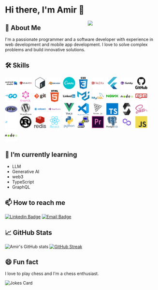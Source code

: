 # Hi there, I'm Amir 👋

<img align="right" src="https://media.giphy.com/media/M9gbBd9nbDrOTu1Mqx/giphy.gif" width="230">

## 🚀 About Me

I'm a passionate programmer and a software developer with experience in web development and mobile app development. I love to solve complex problems and build innovative solutions.

## 🛠️ Skills

<div>
 <img src="https://raw.githubusercontent.com/devicons/devicon/master/icons/androidstudio/androidstudio-original-wordmark.svg" title="androidstudio" alt="androidstudio" width="40" height="40"/>&nbsp;
 <img src="https://raw.githubusercontent.com/devicons/devicon/master/icons/angularjs/angularjs-original-wordmark.svg" title="angularjs" alt="angularjs" width="40" height="40"/>&nbsp;
 <img src="https://raw.githubusercontent.com/devicons/devicon/master/icons/bash/bash-original.svg" title="bash" alt="bash" width="40" height="40"/>&nbsp;
 <img src="https://raw.githubusercontent.com/devicons/devicon/master/icons/blender/blender-original-wordmark.svg" title="blender" alt="blender" width="40" height="40"/>&nbsp;
 <img src="https://raw.githubusercontent.com/devicons/devicon/master/icons/canva/canva-original.svg" title="canva" alt="canva" width="40" height="40"/>&nbsp;
 <img src="https://raw.githubusercontent.com/devicons/devicon/master/icons/css3/css3-original-wordmark.svg" title="css3" alt="css3" width="40" height="40"/>&nbsp;
 <img src="https://raw.githubusercontent.com/devicons/devicon/master/icons/filezilla/filezilla-plain-wordmark.svg" title="filezilla" alt="filezilla" width="40" height="40"/>&nbsp;
 <img src="https://raw.githubusercontent.com/devicons/devicon/master/icons/flutter/flutter-original.svg" title="flutter" alt="flutter" width="40" height="40"/>&nbsp;
 <img src="https://raw.githubusercontent.com/devicons/devicon/master/icons/gatsby/gatsby-original-wordmark.svg" title="gatsby" alt="gatsby" width="40" height="40"/>&nbsp;
 <img src="https://raw.githubusercontent.com/devicons/devicon/master/icons/github/github-original-wordmark.svg" title="github" alt="github" width="40" height="40"/>&nbsp;
 <img src="https://raw.githubusercontent.com/devicons/devicon/master/icons/go/go-original-wordmark.svg" title="go" alt="go" width="40" height="40"/>&nbsp;
 <img src="https://raw.githubusercontent.com/devicons/devicon/master/icons/graphql/graphql-plain-wordmark.svg" title="graphql" alt="graphql" width="40" height="40"/>&nbsp;
 <img src="https://raw.githubusercontent.com/devicons/devicon/master/icons/git/git-original-wordmark.svg" title="git" alt="git" width="40" height="40"/>&nbsp;
 <img src="https://raw.githubusercontent.com/devicons/devicon/master/icons/html5/html5-original-wordmark.svg" title="html5" alt="html5" width="40" height="40"/>&nbsp;
 <img src="https://raw.githubusercontent.com/devicons/devicon/master/icons/linkedin/linkedin-original-wordmark.svg" title="linkedin" alt="linkedin" width="40" height="40"/>&nbsp;
 <img src="https://raw.githubusercontent.com/devicons/devicon/master/icons/materialui/materialui-original.svg" title="materialui" alt="materialui" width="40" height="40"/>&nbsp;
 <img src="https://raw.githubusercontent.com/devicons/devicon/master/icons/mysql/mysql-original-wordmark.svg" title="mysql" alt="mysql" width="40" height="40"/>&nbsp;
 <img src="https://raw.githubusercontent.com/devicons/devicon/master/icons/nginx/nginx-original.svg" title="nginx" alt="nginx" width="40" height="40"/>&nbsp;
 <img src="https://raw.githubusercontent.com/devicons/devicon/master/icons/nodejs/nodejs-original-wordmark.svg" title="nodejs" alt="nodejs" width="40" height="40"/>&nbsp;
 <img src="https://raw.githubusercontent.com/devicons/devicon/master/icons/npm/npm-original-wordmark.svg" title="npm" alt="npm" width="40" height="40"/>&nbsp;
 <img src="https://raw.githubusercontent.com/devicons/devicon/master/icons/php/php-original.svg" title="php" alt="php" width="40" height="40"/>&nbsp;
 <img src="https://raw.githubusercontent.com/devicons/devicon/master/icons/wordpress/wordpress-plain-wordmark.svg" title="wordpress" alt="wordpress" width="40" height="40"/>&nbsp;
 <img src="https://raw.githubusercontent.com/devicons/devicon/master/icons/webpack/webpack-original-wordmark.svg" title="webpack" alt="webpack" width="40" height="40"/>&nbsp;
 <img src="https://raw.githubusercontent.com/devicons/devicon/master/icons/visualstudio/visualstudio-plain-wordmark.svg" title="visualstudio" alt="visualstudio" width="40" height="40"/>&nbsp;
 <img src="https://raw.githubusercontent.com/devicons/devicon/master/icons/vuejs/vuejs-original-wordmark.svg" title="vuejs" alt="vuejs" width="40" height="40"/>&nbsp;
 <img src="https://raw.githubusercontent.com/devicons/devicon/master/icons/vscode/vscode-original-wordmark.svg" title="vscode" alt="vscode" width="40" height="40"/>&nbsp;
 <img src="https://raw.githubusercontent.com/devicons/devicon/master/icons/threejs/threejs-original-wordmark.svg" title="threejs" alt="threejs" width="40" height="40"/>&nbsp;
 <img src="https://raw.githubusercontent.com/devicons/devicon/master/icons/typescript/typescript-original.svg" title="typescript" alt="typescript" width="40" height="40"/>&nbsp;
 <img src="https://raw.githubusercontent.com/devicons/devicon/master/icons/solidity/solidity-original.svg" title="solidity" alt="solidity" width="40" height="40"/>&nbsp;
 <img src="https://raw.githubusercontent.com/devicons/devicon/master/icons/sass/sass-original.svg" title="sass" alt="sass" width="40" height="40"/>&nbsp;
 <img src="https://raw.githubusercontent.com/devicons/devicon/master/icons/tailwindcss/tailwindcss-original-wordmark.svg" title="tailwindcss" alt="tailwindcss" width="40" height="40"/>&nbsp;
 <img src="https://raw.githubusercontent.com/devicons/devicon/master/icons/rust/rust-plain.svg" title="rust" alt="rust" width="40" height="40"/>&nbsp;
 <img src="https://raw.githubusercontent.com/devicons/devicon/master/icons/redis/redis-original-wordmark.svg" title="redis" alt="redis" width="40" height="40"/>&nbsp;
 <img src="https://raw.githubusercontent.com/devicons/devicon/master/icons/react/react-original-wordmark.svg" title="react" alt="react" width="40" height="40"/>&nbsp;
 <img src="https://raw.githubusercontent.com/devicons/devicon/master/icons/python/python-original-wordmark.svg" title="python" alt="python" width="40" height="40"/>&nbsp;
 <img src="https://raw.githubusercontent.com/devicons/devicon/master/icons/putty/putty-original.svg" title="putty" alt="putty" width="40" height="40"/>&nbsp;
 <img src="https://raw.githubusercontent.com/devicons/devicon/master/icons/premierepro/premierepro-original.svg" title="premierepro" alt="premierepro" width="40" height="40"/>&nbsp;
 <img src="https://raw.githubusercontent.com/devicons/devicon/master/icons/postgresql/postgresql-original-wordmark.svg" title="postgresql" alt="postgresql" width="40" height="40"/>&nbsp;
 <img src="https://raw.githubusercontent.com/devicons/devicon/master/icons/polygon/polygon-original.svg" title="polygon" alt="polygon" width="40" height="40"/>&nbsp;
 <img src="https://github.com/devicons/devicon/blob/master/icons/javascript/javascript-original.svg" title="JavaScript" alt="JavaScript" width="40" height="40"/>&nbsp;
 <img src="https://github.com/devicons/devicon/blob/master/icons/nodejs/nodejs-original-wordmark.svg" title="Node.js" alt="Node.js" width="40" height="40"/>&nbsp;
</div>

## 🌱 I’m currently learning

- LLM
- Generative AI
- web3
- TypeScript
- GraphQL

## 📫 How to reach me

[![Linkedin Badge](https://img.shields.io/badge/LinkedIn-blue?style=for-the-badge&logo=linkedin&logoColor=white)](https://www.linkedin.com/in/amirmoqadam)
[![Email Badge](https://img.shields.io/badge/Email-red?style=for-the-badge&logo=gmail&logoColor=white)](mailto:amir@mitb.ir)

## 📈 GitHub Stats

![Amir's GitHub stats](https://github-readme-stats.vercel.app/api?username=amirofski&show_icons=true&theme=radical)
[![GitHub Streak](https://streak-stats.demolab.com/?user=amirofski)](https://git.io/streak-stats)

## 😄 Fun fact

I love to play chess and I'm a chess enthusiast.

![Jokes Card](https://readme-jokes.vercel.app/api)
